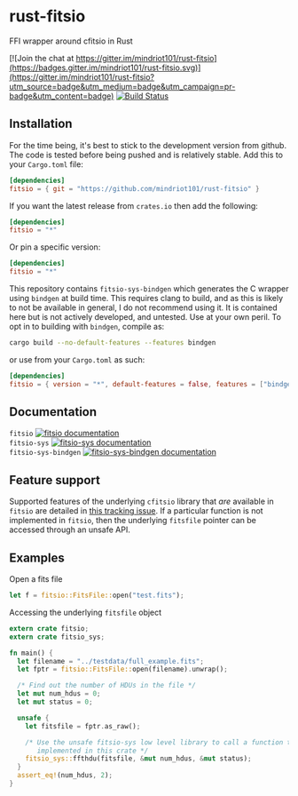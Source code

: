 # rust-fitsio

FFI wrapper around cfitsio in Rust


[![Join the chat at https://gitter.im/mindriot101/rust-fitsio](https://badges.gitter.im/mindriot101/rust-fitsio.svg)](https://gitter.im/mindriot101/rust-fitsio?utm_source=badge&utm_medium=badge&utm_campaign=pr-badge&utm_content=badge)
[![Build Status](https://travis-ci.org/mindriot101/rust-fitsio.svg?branch=master)](https://travis-ci.org/mindriot101/rust-fitsio)

## Installation

For the time being, it's best to stick to the development version from github.
The code is tested before being pushed and is relatively stable. Add this to
your `Cargo.toml` file:

```toml
[dependencies]
fitsio = { git = "https://github.com/mindriot101/rust-fitsio" }
```

If you want the latest release from `crates.io` then add the following:

```toml
[dependencies]
fitsio = "*"
```

Or pin a specific version:

```toml
[dependencies]
fitsio = "*"
```

This repository contains `fitsio-sys-bindgen` which generates the C
wrapper using `bindgen` at build time. This requires clang to build, and
as this is likely to not be available in general, I do not recommend
using it. It is contained here but is not actively developed, and
untested. Use at your own peril. To opt in to building with `bindgen`,
compile as:

```sh
cargo build --no-default-features --features bindgen
```

or use from your `Cargo.toml` as such:

```toml
[dependencies]
fitsio = { version = "*", default-features = false, features = ["bindgen"] }
```


## Documentation

`fitsio` [![`fitsio` documentation](https://docs.rs/fitsio/badge.svg)](https://docs.rs/fitsio/)<br />
`fitsio-sys` [![`fitsio-sys` documentation](https://docs.rs/fitsio-sys/badge.svg)](https://docs.rs/fitsio-sys)<br />
`fitsio-sys-bindgen` [![`fitsio-sys-bindgen` documentation](https://docs.rs/fitsio-sys-bindgen/badge.svg)](https://docs.rs/fitsio-sys-bindgen)<br />

## Feature support

Supported features of the underlying `cfitsio` library that _are_ available in `fitsio` are detailed in [this tracking issue](https://github.com/mindriot101/rust-fitsio/issues/15). If a particular function is not implemented in `fitsio`, then the underlying `fitsfile` pointer can be accessed through an unsafe API.

## Examples

Open a fits file

```rust
let f = fitsio::FitsFile::open("test.fits");
```

Accessing the underlying `fitsfile` object

```rust
extern crate fitsio;
extern crate fitsio_sys;

fn main() {
  let filename = "../testdata/full_example.fits";
  let fptr = fitsio::FitsFile::open(filename).unwrap();

  /* Find out the number of HDUs in the file */
  let mut num_hdus = 0;
  let mut status = 0;

  unsafe {
    let fitsfile = fptr.as_raw();

    /* Use the unsafe fitsio-sys low level library to call a function that is possibly not
       implemented in this crate */
    fitsio_sys::ffthdu(fitsfile, &mut num_hdus, &mut status);
  }
  assert_eq!(num_hdus, 2);
}
```
